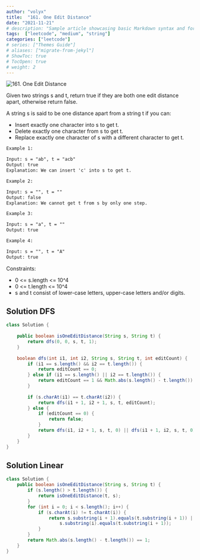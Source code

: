 ```yaml
---
author: "volyx"
title:  "161. One Edit Distance"
date: "2021-11-21"
# description: "Sample article showcasing basic Markdown syntax and formatting for HTML elements."
tags:  ["leetcode", "medium", "string"]
categories: ["leetcode"]
# series: ["Themes Guide"]
# aliases: ["migrate-from-jekyl"]
# ShowToc: true
# TocOpen: true
# weight: 2
---
```


![161. One Edit Distance](https://leetcode.com/problems/one-edit-distance/)

Given two strings s and t, return true if they are both one edit distance apart, otherwise return false.

A string s is said to be one distance apart from a string t if you can:

- Insert exactly one character into s to get t.
- Delete exactly one character from s to get t.
- Replace exactly one character of s with a different character to get t.

```txt
Example 1:

Input: s = "ab", t = "acb"
Output: true
Explanation: We can insert 'c' into s to get t.
```

```txt
Example 2:

Input: s = "", t = ""
Output: false
Explanation: We cannot get t from s by only one step.
```

```txt
Example 3:

Input: s = "a", t = ""
Output: true
```

```txt
Example 4:

Input: s = "", t = "A"
Output: true
```

Constraints:

- 0 <= s.length <= 10^4
- 0 <= t.length <= 10^4
- s and t consist of lower-case letters, upper-case letters and/or digits.

## Solution DFS

```java
class Solution {
    
    public boolean isOneEditDistance(String s, String t) {
        return dfs(0, 0, s, t, 1);
    }
    
    boolean dfs(int i1, int i2, String s, String t, int editCount) {
        if (i1 == s.length() && i2 == t.length()) {
            return editCount == 0;
        } else if (i1 == s.length() || i2 == t.length()) {
            return editCount == 1 && Math.abs(s.length() - t.length()) == 1;
        }
        
        if (s.charAt(i1) == t.charAt(i2)) {
            return dfs(i1 + 1, i2 + 1, s, t, editCount);
        } else {
            if (editCount == 0) {
                return false;
            }
            return dfs(i1, i2 + 1, s, t, 0) || dfs(i1 + 1, i2, s, t, 0) || dfs(i1 + 1, i2 + 1, s, t, 0);
        }
    }
}
```

## Solution Linear

```java
class Solution {
    public boolean isOneEditDistance(String s, String t) {
        if (s.length() > t.length()) {
            return isOneEditDistance(t, s);
        }
        for (int i = 0; i < s.length(); i++) {
            if (s.charAt(i) != t.charAt(i)) {
                return s.substring(i + 1).equals(t.substring(i + 1)) ||
                    s.substring(i).equals(t.substring(i + 1));
            }
        }
        return Math.abs(s.length() - t.length()) == 1;
    }
}
```
